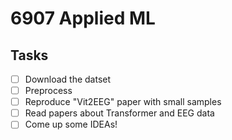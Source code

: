 # 6907 Applied ML

## Tasks

- [ ] Download the datset
- [ ] Preprocess
- [ ] Reproduce "Vit2EEG" paper with small samples
- [ ] Read papers about Transformer and EEG data
- [ ] Come up some IDEAs!
